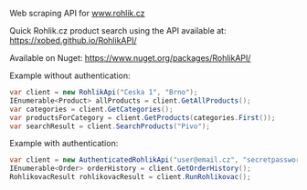 Web scraping API for www.rohlik.cz

Quick Rohlik.cz product search using the API available at:  
https://xobed.github.io/RohlikAPI/

Available on Nuget:
https://www.nuget.org/packages/RohlikAPI/

Example without authentication:
```C#
var client = new RohlikApi("Ceska 1", "Brno");
IEnumerable<Product> allProducts = client.GetAllProducts();
var categories = client.GetCategories();
var productsForCategory = client.GetProducts(categories.First());
var searchResult = client.SearchProducts("Pivo");
```

Example with authentication:
```C#
var client = new AuthenticatedRohlikApi("user@email.cz", "secretpassword");
IEnumerable<Order> orderHistory = client.GetOrderHistory();
RohlikovacResult rohlikovacResult = client.RunRohlikovac();
```
